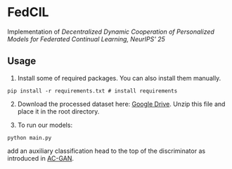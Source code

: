 # FedCIL

 Implementation of *Decentralized Dynamic Cooperation of Personalized Models for Federated Continual Learning, NeurIPS' 25*



## Usage

1. Install some of required packages. You can also install them manually.

```
pip install -r requirements.txt # install requirements
```

2. Download the processed dataset here: [Google Drive](https://drive.google.com/file/d/1F7li0NbFWbdaMsqpGUGevEYbT8TAsAx3/view?usp=share_link).
   Unzip this file and place it in the root directory.

3. To run our models:

```
python main.py
```


 add an auxiliary classification head to the top of the discriminator as introduced in [AC-GAN](https://arxiv.org/pdf/1610.09585.pdf).
